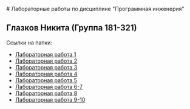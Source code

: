 ﻿﻿﻿﻿﻿﻿# Лабораторные работы по дисциплине "Программная инженерия" ## Глазков Никита (Группа 181-321)Ссылки на папки:* [Лабораторная работа 1](https://github.com/Glazkoff/prog_engine-1/tree/master/%D0%9B%D0%A0%201)* [Лабораторная работа 2](https://github.com/Glazkoff/prog_engine-2)* [Лабораторная работа 3](https://github.com/Glazkoff/prog_engine-1/tree/master/%D0%9B%D0%A0%203)* [Лабораторная работа 4](https://github.com/Glazkoff/prog_engine-1/tree/master/%D0%9B%D0%A0%204)* [Лабораторная работа 5](https://github.com/Glazkoff/prog_engine-1/tree/master/%D0%9B%D0%A0%205)* [Лабораторная работа 6-7](https://github.com/Glazkoff/prog_engine-1/tree/master/%D0%9B%D0%A0%206-7%20(%D1%80%D0%B0%D0%B7%D1%80%D0%B0%D0%B1%D0%BE%D1%82%D0%BA%D0%B0%20%D0%B8%20%D0%B4%D0%BE%D0%BA%D1%83%D0%BC%D0%B5%D0%BD%D1%82%D0%B0%D1%86%D0%B8%D1%8F))* [Лабораторная работа 8](https://github.com/Glazkoff/prog_engine-1/tree/master/%D0%9B%D0%A0%208)* [Лабораторная работа 9-10](https://github.com/Glazkoff/prog_engine-1/tree/master/%D0%9B%D0%A0%209-10)